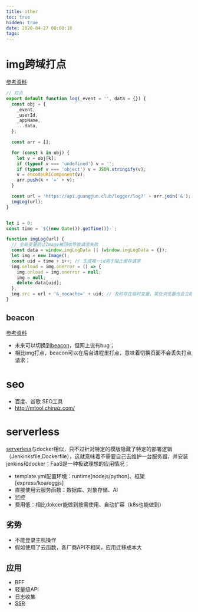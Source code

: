 ```yaml
---
title: other
toc: true
hidden: true
date: 2020-04-27 00:00:10
tags:
---
```


# img跨域打点
[参考资料](https://blog.csdn.net/FuDesign2008/article/details/6772108)
```js
// 打点
export default function log(_event = '', data = {}) {
  const obj = {
    _event,
    _userId,
    _appName,
    ...data,
  };

  const arr = [];

  for (const k in obj) {
    let v = obj[k];
    if (typeof v === 'undefined') v = '';
    if (typeof v === 'object') v = JSON.stringify(v);
    v = encodeURIComponent(v);
    arr.push(k + '=' + v);
  }

  const url = 'https://api.guangjun.club/logger/log?' + arr.join('&');
  imgLog(url);
}


let i = 0;
const time = `${(new Date()).getTime()}-`;

function imgLog(url) {
  // 全局变量防止Image被回收导致请求失败
  const data = window.imgLogData || (window.imgLogData = {}); 
  let img = new Image();
  const uid = time + i++; // 生成唯一id用于阻止缓存请求
  img.onload = img.onerror = () => {
    img.onload = img.onerror = null;
    img = null;
    delete data[uid];
  };
  img.src = url + '&_nocache=' + uid; // 及时存在临时变量，某些浏览器也会立即回收
}

```

## beacon
[参考资料](https://www.barretlee.com/blog/2016/02/20/navigator-beacon-api/)
* 未来可以切换到[beacon](https://zhuanlan.zhihu.com/p/41759633)，但网上说有bug；
* 相比img打点，beacon可以在后台进程里打点，意味着切换页面不会丢失打点请求；


# seo
* 百度、谷歌 SEO工具
* http://mtool.chinaz.com/



# serverless
[serverless](https://github.com/serverless/components/blob/master/README.cn.md)与docker相似，只不过针对特定的模版隐藏了特定的部署逻辑（Jenkinksfile,Dockerfile），这就意味着不需要自己去维护一台服务器，并安装jenkins和docker；FaaS是一种极致理想的应用情况；
* template.yml配置环境：runtime[nodejs/python]、框架[express/koa/eggjs]
* 直接使用云服务函数：数据库、对象存储、AI
* 监控
* 费用低：相比dokcer能做到按需使用、自动扩容（k8s也能做到）


## 劣势
* 不能登录主机操作
* 假如使用了云函数，各厂商API不相同，应用迁移成本大


## 应用
* BFF
* 轻量级API
* 日志收集
* [SSR](https://github.com/ykfe/egg-react-ssr)

